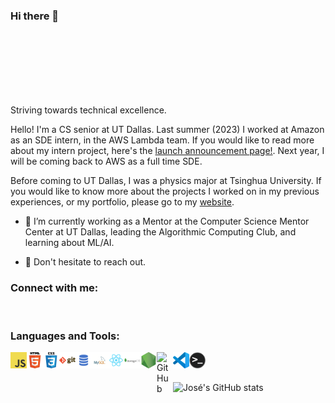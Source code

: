 ### Hi there 👋

[<img align="left" alt="" width="100px"  src="https://live.staticflickr.com/65535/51393102446_a59431ae79_b.jpg" />][website]
[<img align="left" alt="" width="100px"  src="https://live.staticflickr.com/65535/51396637655_55a16c68aa_m.jpg" />][website]
[<img align="left" alt="" width="100px"  src="https://live.staticflickr.com/65535/51396640465_c0eb0d64ed_m.jpg" />][website]
[<img align="left" alt="" width="100px"  src="https://live.staticflickr.com/65535/51396642900_fa65c3fd0e_m.jpg" />][website]




<br />
<br />
<br />
<br />
<br />
<br />

Striving towards technical excellence. 
<br />

Hello! I'm a CS senior at UT Dallas. Last summer (2023) I worked at Amazon as an SDE intern, in the AWS Lambda team. If you would like to read more about my intern project, here's the [launch announcement page!](https://aws.amazon.com/about-aws/whats-new/2023/11/aws-lambda-console-single-pane-metrics-logs-traces/). Next year, I will be coming back to AWS as a full time SDE.

Before coming to UT Dallas, I was a physics major at Tsinghua University.
If you would like to know more about the projects I worked on in my previous experiences, or my portfolio, please go to my [website].

- 🌱 I’m currently working as a Mentor at the Computer Science Mentor Center at UT Dallas, leading the Algorithmic Computing Club, and learning about ML/AI.

- 🧐 Don't hesitate to reach out.

### Connect with me:

[<img align="left" alt="" width="22px" src="https://live.staticflickr.com/65535/51395859878_2ed8b75bce_m.jpg" />][website]
[<img align="left" alt="" width="22px" src="https://live.staticflickr.com/65535/51395602091_3df5bc5a6e_m.jpg" />][linkedin]

<br />

### Languages and Tools:

[<img align="left" alt="" width="26px" src="https://live.staticflickr.com/65535/51394796567_f7e5f91f33.jpg" />][website]
[<img align="left" alt="" width="26px" src="https://live.staticflickr.com/65535/51395822433_e602ed33b0_m.jpg" />][website]
[<img align="left" alt="" width="26px" src="https://live.staticflickr.com/65535/51395562611_542c4678d4_m.jpg" />][website]
[<img align="left" alt="" width="26px" src="https://raw.githubusercontent.com/github/explore/80688e429a7d4ef2fca1e82350fe8e3517d3494d/topics/javascript/javascript.png" />][website]
[<img align="left" alt="" width="26px" src="https://raw.githubusercontent.com/github/explore/80688e429a7d4ef2fca1e82350fe8e3517d3494d/topics/html/html.png" />][website]
[<img align="left" alt="" width="26px" src="https://raw.githubusercontent.com/github/explore/80688e429a7d4ef2fca1e82350fe8e3517d3494d/topics/css/css.png" />][website]
[<img align="left" alt="" width="26px" src="https://raw.githubusercontent.com/github/explore/80688e429a7d4ef2fca1e82350fe8e3517d3494d/topics/git/git.png" />][website]
[<img align="left" alt="SQL" width="26px" src="https://raw.githubusercontent.com/github/explore/80688e429a7d4ef2fca1e82350fe8e3517d3494d/topics/sql/sql.png" />][website]
[<img align="left" alt="MySQL" width="26px" src="https://raw.githubusercontent.com/github/explore/80688e429a7d4ef2fca1e82350fe8e3517d3494d/topics/mysql/mysql.png" />][website]
[<img align="left" alt="" width="26px" src="https://live.staticflickr.com/65535/51394800507_2bca0861c0_m.jpg" />][website]

[<img align="left" alt="React" width="26px" src="https://raw.githubusercontent.com/github/explore/80688e429a7d4ef2fca1e82350fe8e3517d3494d/topics/react/react.png" />][website]
[<img align="left" alt="MongoDB" width="26px" src="https://raw.githubusercontent.com/github/explore/80688e429a7d4ef2fca1e82350fe8e3517d3494d/topics/mongodb/mongodb.png" />][website]
[<img align="left" alt="Node.js" width="26px" src="https://raw.githubusercontent.com/github/explore/80688e429a7d4ef2fca1e82350fe8e3517d3494d/topics/nodejs/nodejs.png" />][website]
[<img align="left" alt="GitHub" width="26px" src="https://live.staticflickr.com/65535/51396565150_62b640df18_m.jpg" />][website]
[<img align="left" alt="" width="26px" src="https://live.staticflickr.com/65535/51396301804_948306053f_m.jpg" />][website]
[<img align="left" alt="" width="26px" src="https://live.staticflickr.com/65535/51396303139_b694df1005_m.jpg" />][website]
[<img align="left" alt="Visual Studio Code" width="26px" src="https://raw.githubusercontent.com/github/explore/80688e429a7d4ef2fca1e82350fe8e3517d3494d/topics/visual-studio-code/visual-studio-code.png" />][website]
[<img align="left" alt="Terminal" width="26px" src="https://raw.githubusercontent.com/github/explore/80688e429a7d4ef2fca1e82350fe8e3517d3494d/topics/terminal/terminal.png" />][website]


<br />
<br />

![José's GitHub stats](https://github-readme-stats.vercel.app/api?username=joseee-molina&theme=dark&show_icons=true)


</details>

[website]: https://joseee-molina.github.io/my-website/
[linkedin]: https://www.linkedin.com/in/octavio12/
